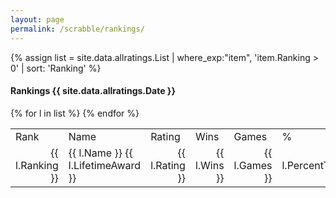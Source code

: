 ```yaml
---
layout: page
permalink: /scrabble/rankings/
---
```


{% assign list = site.data.allratings.List | where_exp:"item", 'item.Ranking > 0' | sort: 'Ranking' %}

#### Rankings {{ site.data.allratings.Date }}
<table>
  <tr><td>Rank</td><td>Name</td><td>Rating</td><td>Wins</td><td>Games</td><td>%</td></tr>
  {% for l in list %}
    <tr><td align='right'>{{ l.Ranking }}</td><td>{{ l.Name }} {{ l.LifetimeAward }}</td><td align='right'>{{ l.Rating }}</td><td align='right'>{{ l.Wins }}</td><td align='right'>{{ l.Games }}</td><td align='right'>{{ l.PercentText }}</td></tr>
  {% endfor %}
</table>
